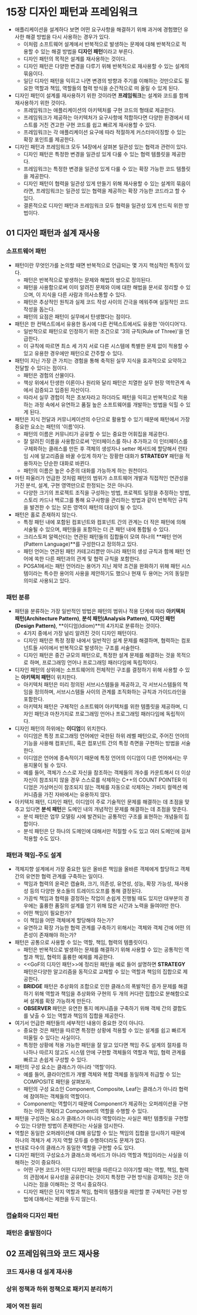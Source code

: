 # 15장 디자인 패턴과 프레임워크

* 애플리케이션을 설계하다 보면 어떤 요구사항을 해결하기 위해 과거에 경험했던 유사한 해결 방법을 다시 사용하는 경우가 있다.
    * 이처럼 소프트웨어 설계에서 반복적으로 발생하는 문제에 대해 반복적으로 적용할 수 있는 해결 방법을 **디자인 패턴**이라고 부른다.
    * 디자인 패턴의 목적은 설계를 재사용하는 것이다.
    * 디자인 패턴은 다양한 변경을 다루기 위해 반복적으로 재사용할 수 있는 설계의 묶음이다.
    * 일단 디자인 패턴을 익히고 나면 변경의 방향과 주기를 이해하는 것만으로도 필요한 역할과 책임, 역할들의 협력 방식을 순간적으로 떠 올릴 수 있게 된다.
* 디자인 패턴이 설계를 재사용하기 위한 것이라면 **프레임워크**는 설계와 코드를 함께 재사용하기 위한 것이다.
    * 프레임워크는 애플리케이션의 아키텍처를 구현 코드의 형태로 제공한다.
    * 프레임워크가 제공하는 아키텍처가 요구사항에 적합하다면 다양한 환경에서 테스트를 거친 견고한 구현 코드를 쉽고 빠르게 재사용할 수 있다.
    * 프레임워크는 각 애플리케이션 요구에 따라 적절하게 커스터마이징할 수 있는 확장 포인트를 제공한다.
* 디자인 패턴과 프레임워크 모두 14장에서 살펴본 일관성 있는 협력과 관련이 있다.
    * 디자인 패턴은 특정한 변경을 일관성 있게 다룰 수 있는 협력 템플릿을 제공한다.
    * 프레임워크는 특정한 변경을 일관성 있게 다룰 수 있는 확장 가능한 코드 템플릿을 제공한다.
    * 디자인 패턴이 협력을 일관성 있게 만들기 위해 재사용할 수 있는 설계의 묶음이라면, 프레임워크는 일관성 있는 협력을 제공하는 확장 가능한 코드라고 할 수 있다.
    * 결론적으로 디자인 패턴과 프레임워크 모두 협력을 일관성 있게 만드릭 위한 방법이다.



## 01 디자인 패턴과 설계 재사용

### 소프트웨어 패턴

* 패턴이란 무엇인가를 논의할 때면 반복적으로 언급되는 몇 가지 핵심적인 특징이 있다.
    * 패턴은 반복적으로 발생하는 문제와 해법의 쌍으로 정의된다.
    * 패턴을 사용함으로써 이미 알려진 문제와 이에 대한 해법을 문서로 정리할 수 있으며, 이 지식을 다른 사람과 의사소통할 수 있다.
    * 패턴은 추상적인 원칙과 실제 코드 작성 사이의 간극을 메워주며 실질적인 코드 작성을 돕는다.
    * 패턴의 요점은 패턴이 실무에서 탄생했다는 점이다.
* 패턴은 한 컨텍스트에서 유용한 동시에 다른 컨텍스트에서도 유용한 '아이디어'다.
    * 일반적으로 패턴으로 인정하기 위한 조건으로 '3의 규칙(Rule of Three)'을 언급한다.
    * 이 규칙에 따르면 최소 세 가지 서로 다른 시스템에 특별한 문제 없이 적용할 수 있고 유용한 경우에만 패턴으로 간주할 수 있다.
* 패턴이 지닌 가장 큰 가치는 경험을 통해 축적된 실무 지식을 효과적으로 요약하고 전달할 수 있다는 점이다.
    * 패턴은 경험의 산물이다.
    * 책상 위에서 탄생한 이론이나 원리와 달리 패턴은 치열한 실무 현장 역학관계 속에서 검증되고 입증된 자산이다.
    * 따라서 실무 경헙이 적은 초보자라고 하더라도 패턴을 익히고 반복적으로 적용하는 과정 속에서 유연하고 품질 높은 소프트웨어를 개발하는 방법을 익힐 수 있게 된다.
* 패턴은 지식 전달과 커뮤니케이션의 수단으로 활용할 수 있기 때문에 패턴에서 가장 중요한 요소는 패턴의 '이름'이다.
    * 패턴의 이름은 커뮤니티가 공유할 수 있는 중요한 어휘집을 제공한다.
    * 잘 알려진 이름을 사용함으로써 '인터페이스를 하나 추가하고 이 인터페이스를 구체화하는 클래스를 만든 후 객체의 생성자나 setter 메서드에 할당해서 런타임 시에 알고리즘을 바꿀 수있게 하자'는 장황한 대화가 **STRATEGY** 패턴을 적용하자는 단순한 대화로 바뀐다.
    * 패턴의 이름은 높은 수준의 대화를 가능하게 하는 원천이다.
* 마틴 파울러가 언급한 것처럼 패턴의 범위가 소프트웨어 개발과 직접적인 연관성을 가진 분석, 설계, 구현 영역만으로 한정되는 것은 아니다.
    * 다양한 크기의 프로젝트 조직을 구성하는 방법, 프로젝트 일정을 추정하는 방법, 스토리 카드나 백로그를 통해 요구사항을 관리하는 방법과 같이 반복적인 규칙을 발견한 수 있는 모든 영역이 패턴의 대상이 될 수 있다.
* 패턴은 홀로 존재하지 않는다.
    * 특정 패턴 내에 포함된 컴포넌트와 컴포넌트 간의 관계는 더 작은 패턴에 의해 서술될 수 있으며, 패턴들을 포함하는 더 큰 패턴 내에 통합될 수 있다.
    * 크리스토퍼 알렉산더는 연관된 패턴들의 집합들이 모여 하나의 **패턴 언어(Pattern Language)**를 구성한다고 정의하고 있다.
    * 패턴 언어는 연관된 패턴 카테고리뿐만 아니라 패턴의 생성 규칙과 함께 패턴 언어에 쏙한 다른 패턴과의 관계 및 협력 규칙을 포함한다.
    * POSA1에서는 패턴 언어라는 용어가 지닌 제약 조건을 완화하기 위해 패턴 시스템이라는 특수한 용어의 사용을 제안하기도 했으나 현재 두 용어는 거의 동일한 의미로 사용되고 있다.



### 패턴 분류

* 패턴을 분류하는 가장 일반적인 방법은 패턴의 범위나 적용 단계에 따라 **아키텍처 패턴(Architecture Pattern)**, **분석 패턴(Analysis Pattern)**, **디자인 패턴(Design Pattern)**, **이디엄(Idiom)**의 4가지로 분류하는 것이다.
    * 4가지 중에서 가장 널리 알려진 것이 디자인 패턴이다.
    * 디자인 패턴은 특정 정황 내에서 일반적인 설계 문제를 해결하며, 협력하는 컴포넌트들 사이에서 반복적으로 발생하는 구조를 서술한다.
    * 디자인 패턴은 중간 규모의 패턴으로, 특정한 설계 문제를 해결하는 것을 목적으로 하며, 프로그래밍 언어나 프로그래밍 패러다임에 독립적이다.
* 디자인 패턴의 상위에는 소프트웨어의 전체적인 구조를 결정하기 위해 사용할 수 있는 **아키텍처 패턴**이 위치한다.
    * 아키텍처 패턴은 미리 정의된 서브시스템들을 제공하고, 각 서브시스템들의 책임을 정의하며, 서브시스템들 사이의 관계를 조직화하는 규칙과 가이드라인을 포함한다.
    * 아키텍처 패턴은 구체적인 소프트웨어 아키텍처를 위한 템플릿을 제공하며, 디자인 패턴과 마찬가지로 프로그래밍 언어나 프로그래밍 패러다임에 독립적이다.
* 디자인 패턴의 하위에는 **이디엄**이 위치한다.
    * 이디엄은 특정 프로그래밍 언어에만 국한된 하위 레벨 패턴으로, 주어진 언어의 기능을 사용해 컴포넌트, 혹은 컴포넌트 간의 특정 측면을 구현하는 방법을 서술한다.
    * 이디엄은 언어에 종속적이기 때문에 특정 언어의 이디엄이 다른 언어에서는 무용지물이 될 수 있다.
    * 예를 들어, 객체가 스스로 자신을 참조하는 객체들의 개수를 카운트해서 더 이상 자신이 참조되지 않을 경우 스스로를 삭제하는 C++의 COUNT POINTER 이디엄은 가상머신이 참조되지 않는 객체를 자동으로 삭제하는 가비지 컬렉션 메커니즘을 가진 자바에서는 유용하지 않다.
* 아키텍처 패턴, 디자인 패턴, 이디엄이 주로 기술적인 문제를 해결하는 데 초점을 맞추고 있다면 **분석 패턴**은 도메인 내의 개념적인 문제를 해결하는 데 초점을 맞춘다.
    * 분석 패턴은 업무 모델링 시에 발견되는 공통적인 구조를 표현하는 개념들의 집합이다.
    * 분석 패턴은 단 하나의 도메인에 대해서만 적절할 수도 있고 여러 도메인에 걸쳐 적용할 수도 있다.



### 패턴과 책임-주도 설계

* 객체지향 설계에서 가장 중요한 일은 올바른 책임을 올바른 객체에게 할당하고 객체 간의 유연한 협력 관계를 구축하는 일이다.
    * 책임과 협력의 윤곽은 캡슐화, 크기, 의존성, 유연성, 성능, 확장 가능성, 재사용성 등의 다양한 욧소들의 트레이드오프를 통해 결정된다.
    * 가끔씩 책임과 협력을 결정하는 작업이 손쉽게 진행될 때도 있지만 대부분의 경우에는 훌륭한 품질의 설계를 얻기 위해 많은 시간과 노력을 들여야만 한다.
    * 어떤 책임이 필요한가?
    * 이 책임을 어떤 객체에게 할당해야 하는가?
    * 유연하고 확장 가능한 협력 관계를 구축하기 위해서는 객체와 객체 간에 어떤 의존성이 존재해야 하는가?
* 패턴은 공통으로 사용할 수 있는 역할, 책임, 협력의 템플릿이다.
    * 패턴은 반복적으로 발생하는 문제를 해결하기 위해 사용할 수 있는 공통적인 역할과 책임, 협력의 훌륭한 예제를 제공한다.
    * <<GoF의 디자인 패턴>>에 정리된 패턴을 예로 들어 설명하면 **STRATEGY** 패턴은다양한 알고리즘을 동적으로 교체할 수 있는 역할과 책임의 집합으로 제공한다.
    * **BRIDGE** 패턴은 추상화의 조합으로 인한 클래스의 폭발적인 증가 문제를 해결하기 위해 역할과 책임을 추상화와 구현의 두 개의 커다란 집합으로 분해함으로써 설계를 확장 가능하게 만든다.
    * **OBSERVER** 패턴은 유연한 통지 메커니즘을 구축하기 위해 객체 간의 결합도를 낮출 수 있는 역할과 책임의 집합을 제공한다.
* 여기서 언급한 패턴들의 세부적인 내용이 중요한 것이 아니다.
    * 중요한 것은 패턴을 따르면 특정한 상황에 적용할 수 있는 설계를 쉽고 빠르게 떠올릴 수 있다는 사실이다.
    * 특정한 상황에 적용 가능한 패턴을 잘 알고 있다면 책임 주도 설계의 절차를 하나하나 따르지 않고도 시스템 안에 구현할 객체들의 역할과 책임, 협력 관계를 빠르고 손쉽게 구성할 수 있다.
* 패턴의 구성 요소는 클래스가 아니라 '역할'이다.
    * 예를 들어, 클라이언트가 개별 객체와 복합 객체를 동일하게 취급할 수 있는 COMPOSITE 패턴을 살펴보자.
    * 패턴의 구성 요소인 Component, Composite, Leaf는 클래스가 아니라 협력에 참여하는 객체들의 역할이다.
    * Component는 역할이기 때문에 Component가 제공하는 오퍼레이션을 구현하는 어떤 객체라고 Component의 역할을 수행할 수 있다.
* 패턴을 구성하는 요소가 클래스가 아니라 역할이라는 사실은 패턴 템플릿을 구현할 수 있는 다양한 방법이 존재한다는 사실을 암시한다.
* 역할은 동일한 오퍼레이션에 대해 응답할 수 있는 책임의 집합을 암시하기 때문에 하나의 객체가 세 가지 역할 모두를 수행하더라도 문제가 없다.
* 반대로 다수의 클래스가 동일한 역할을 구현할 수도 있다.
* 디자인 패턴의 구성요소가 클래스와 메서드가 아니라 역할과 책임이라는 사실을 이해하는 것이 중요하다.
    * 어떤 구현 코드가 어떤 디자인 패턴을 따른다고 이야기할 때는 역할, 책임, 협력의 관점에서 유사성을 공유한다는 것이지 특정한 구현 방식을 강제하는 것은 아니라는 점을 이해하는 것 역시 중요하다.
    * 디자인 패턴은 단지 역할과 책임, 협력의 템플릿을 제안할 뿐 구체적인 구현 방법에 대해서는 제한을 두지 않는다.



### 캡슐화와 디자인 패턴





### 패턴은 출발점이다





## 02 프레임워크와 코드 재사용

### 코드 재사용 대 설계 재사용





### 상위 정책과 하위 정책으로 패키지 분리하기





### 제어 역전 원리

